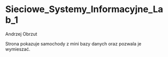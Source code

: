 # Sieciowe_Systemy_Informacyjne_Lab_1

Andrzej Obrzut

Strona pokazuje samochody z mini bazy danych oraz pozwala je wymieszać.
